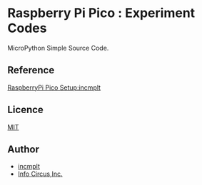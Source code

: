 # Raspberry Pi Pico : Experiment Codes

MicroPython Simple Source Code.

## Reference

[RaspberryPi Pico Setup:incmplt](https://www.incmplt.net/2022/09/10/raspberrypi-pico-setup/)

## Licence

[MIT](https://github.com/tcnksm/tool/blob/master/LICENCE)

## Author

* [incmplt](https://www.incmplt.net/)
* [Info Circus,Inc.](https://www.infocircus.jp/)
